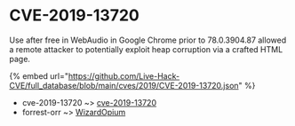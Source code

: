 # CVE-2019-13720

Use after free in WebAudio in Google Chrome prior to 78.0.3904.87 allowed a remote attacker to potentially exploit heap corruption via a crafted HTML page.

{% embed url="https://github.com/Live-Hack-CVE/full_database/blob/main/cves/2019/CVE-2019-13720.json" %}


* cve-2019-13720 ~> [cve-2019-13720](https://zeste.alice-snow.ru/2019/database/cve-2019-13720/cve-2019-13720-cve-2019-13720)
* forrest-orr ~> [WizardOpium](https://zeste.alice-snow.ru/2019/database/cve-2019-13720/wizardopium-forrest-orr)
